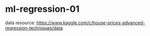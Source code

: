 # ml-regression-01
data resource: https://www.kaggle.com/c/house-prices-advanced-regression-techniques/data
